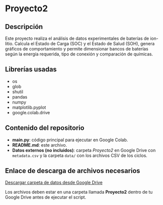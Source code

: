 # Proyecto2

## Descripción  
Este proyecto realiza el análisis de datos experimentales de baterías de ion-litio. Calcula el Estado de Carga (SOC) y el Estado de Salud (SOH), genera gráficos de comportamiento y permite dimensionar bancos de baterías según la energía requerida, tipo de conexión y comparación de químicas.  

## Librerías usadas  
- os  
- glob  
- shutil  
- pandas  
- numpy  
- matplotlib.pyplot  
- google.colab.drive  

## Contenido del repositorio  
- **main.py**: código principal para ejecutar en Google Colab.  
- **README.md**: este archivo.  
- **Datos externos (no incluidos)**: carpeta *Proyecto2* en Google Drive con `metadata.csv` y la carpeta `data/` con los archivos CSV de los ciclos.  

## Enlace de descarga de archivos necesarios  
[Descargar carpeta de datos desde Google Drive](https://drive.google.com/drive/folders/1UOdV_4DI9zW6ew3mz8O9dPpX2v98Py8l?usp=drive_link)  

Los archivos deben estar en una carpeta llamada **Proyecto2** dentro de tu Google Drive antes de ejecutar el script.  
